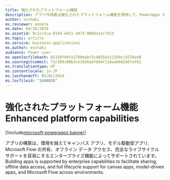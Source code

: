 ```yaml
---
title: 強化されたプラットフォーム機能
description: アプリ作成者は強化されたプラットフォーム機能を使用して、PowerApps のライフサイクル、統合、共有を管理できます。
author: evchaki
ms.reviewer: anneta
ms.date: 04/26/2019
ms.assetid: 9c1cc5ca-815d-e911-a973-000d3a1c79c5
ms.topic: article
ms.service: business-applications
ms.author: evchaki
audience: Power user
ms.openlocfilehash: 65150f94fa1789babf3c4655e511269cc9376ad8
ms.sourcegitcommit: 71c309c00b3ce1028adfd94f110aa6682b07af01
ms.translationtype: HT
ms.contentlocale: ja-JP
ms.lasthandoff: 05/01/2019
ms.locfileid: "1446028"
---
```

# <a name="enhanced-platform-capabilities"></a><span data-ttu-id="1efa1-103">強化されたプラットフォーム機能</span><span class="sxs-lookup"><span data-stu-id="1efa1-103">Enhanced platform capabilities</span></span>

[!include[microsoft-powerapps banner](../includes/microsoft-powerapps.md)]

<span data-ttu-id="1efa1-104">アプリの構築は、環境を越えてキャンバス アプリ、モデル駆動型アプリ、Microsoft Flow の共有、オフライン データ アクセス、完全なライフサイクル サポートを容易にするエンタープライズ機能によってサポートされています。</span><span class="sxs-lookup"><span data-stu-id="1efa1-104">Building apps is supported by enterprise capabilities to facilitate sharing, offline data access, and full lifecycle support for canvas apps, model-driven apps, and Microsoft Flow across environments.</span></span>